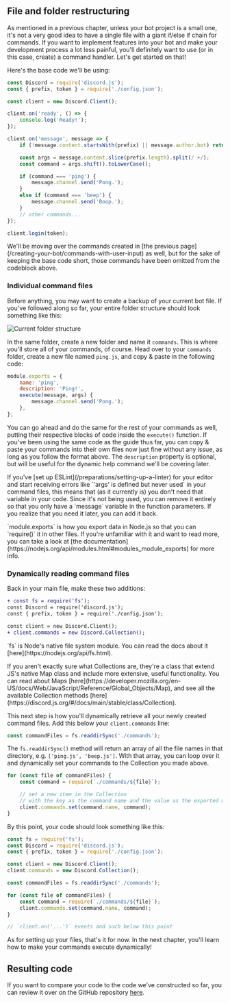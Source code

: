 ## File and folder restructuring

As mentioned in a previous chapter, unless your bot project is a small one, it's not a very good idea to have a single file with a giant if/else if chain for commands. If you want to implement features into your bot and make your development process a lot less painful, you'll definitely want to use (or in this case, create) a command handler. Let's get started on that!

Here's the base code we'll be using:

```js
const Discord = require('discord.js');
const { prefix, token } = require('./config.json');

const client = new Discord.Client();

client.on('ready', () => {
	console.log('Ready!');
});

client.on('message', message => {
	if (!message.content.startsWith(prefix) || message.author.bot) return;

	const args = message.content.slice(prefix.length).split(/ +/);
	const command = args.shift().toLowerCase();

	if (command === 'ping') {
		message.channel.send('Pong.');
	}
	else if (command === 'beep') {
		message.channel.send('Boop.');
	}
	// other commands...
});

client.login(token);
```

<p class="tip">We'll be moving over the commands created in [the previous page](/creating-your-bot/commands-with-user-input) as well, but for the sake of keeping the base code short, those commands have been omitted from the codeblock above.</p>

### Individual command files

Before anything, you may want to create a backup of your current bot file. If you've followed along so far, your entire folder structure should look something like this:

![Current folder structure](assets/img/BmS09fY.png)

In the same folder, create a new folder and name it `commands`. This is where you'll store all of your commands, of course. Head over to your `commands` folder, create a new file named `ping.js`, and copy & paste in the following code:

```js
module.exports = {
	name: 'ping',
	description: 'Ping!',
	execute(message, args) {
		message.channel.send('Pong.');
	},
};
```

You can go ahead and do the same for the rest of your commands as well, putting their respective blocks of code inside the `execute()` function. If you've been using the same code as the guide thus far, you can copy & paste your commands into their own files now just fine without any issue, as long as you follow the format above. The `description` property is optional, but will be useful for the dynamic help command we'll be covering later.

<p class="warning">If you've [set up ESLint](/preparations/setting-up-a-linter) for your editor and start receiving errors like `'args' is defined but never used` in your command files, this means that (as it currently is) you don't need that variable in your code. Since it's not being used, you can remove it entirely so that you only have a `message` variable in the function parameters. If you realize that you need it later, you can add it back.</p>

<p class="tip">`module.exports` is how you export data in Node.js so that you can `require()` it in other files. If you're unfamiliar with it and want to read more, you can take a look at [the documentation](https://nodejs.org/api/modules.html#modules_module_exports) for more info.</p>

### Dynamically reading command files

Back in your main file, make these two additions:

```diff
+ const fs = require('fs');
const Discord = require('discord.js');
const { prefix, token } = require('./config.json');

const client = new Discord.Client();
+ client.commands = new Discord.Collection();
```

<p class="tip">`fs` is Node's native file system module. You can read the docs about it [here](https://nodejs.org/api/fs.html).</p>

<p class="tip">If you aren't exactly sure what Collections are, they're a class that extend JS's native Map class and include more extensive, useful functionality. You can read about Maps [here](https://developer.mozilla.org/en-US/docs/Web/JavaScript/Reference/Global_Objects/Map), and see all the available Collection methods [here](https://discord.js.org/#/docs/main/stable/class/Collection).</p>

This next step is how you'll dynamically retrieve all your newly created command files. Add this below your `client.commands` line:

```js
const commandFiles = fs.readdirSync('./commands');
```

The `fs.readdirSync()` method will return an array of all the file names in that directory, e.g. `['ping.js', 'beep.js']`. With that array, you can loop over it and dynamically set your commands to the Collection you made above.

```js
for (const file of commandFiles) {
	const command = require(`./commands/${file}`);

	// set a new item in the Collection
	// with the key as the command name and the value as the exported module
	client.commands.set(command.name, command);
}
```

By this point, your code should look something like this:

```js
const fs = require('fs');
const Discord = require('discord.js');
const { prefix, token } = require('./config.json');

const client = new Discord.Client();
client.commands = new Discord.Collection();

const commandFiles = fs.readdirSync('./commands');

for (const file of commandFiles) {
	const command = require(`./commands/${file}`);
	client.commands.set(command.name, command);
}

// `client.on('...')` events and such below this point
```

As for setting up your files, that's it for now. In the next chapter, you'll learn how to make your commands execute dynamically!

## Resulting code

If you want to compare your code to the code we've constructed so far, you can review it over on the GitHub repository [here](https://github.com/discordjs/guide/tree/master/code_samples/command-handling/file-setup).
